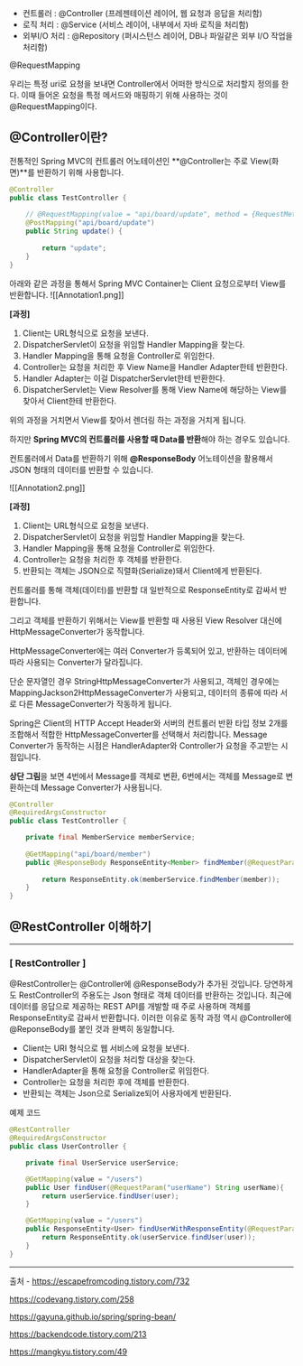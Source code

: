 
- 컨트롤러 : @Controller (프레젠테이션 레이어, 웹 요청과 응답을 처리함)
- 로직 처리 : @Service (서비스 레이어, 내부에서 자바 로직을 처리함)
- 외부I/O 처리 : @Repository (퍼시스턴스 레이어, DB나 파일같은 외부 I/O 작업을 처리함)


@RequestMapping

우리는 특정 uri로 요청을 보내면 Controller에서 어떠한 방식으로 처리할지 정의를 한다.
이때 들어온 요청을 특정 메서드와 매핑하기 위해 사용하는 것이 @RequestMapping이다.




## **@Controller이란?**

전통적인 Spring MVC의 컨트롤러 어노테이션인 **@Controller는 주로 View(화면)**를 반환하기 위해 사용합니다.

```java
@Controller
public class TestController {
	
    // @RequestMapping(value = "api/board/update", method = {RequestMethod.POST})
    @PostMapping("api/board/update")
    public String update() {
        
        return "update";
    }
}
```

아래와 같은 과정을 통해서 Spring MVC Container는 Client 요청으로부터 View를 반환합니다.
![[Annotation1.png]]

**[과정]**

1. Client는 URL형식으로 요청을 보낸다.
2. DispatcherServlet이 요청을 위임할 Handler Mapping을 찾는다.
3. Handler Mapping을 통해 요청을 Controller로 위임한다.
4. Controller는 요청을 처리한 후 View Name을 Handler Adapter한테 반환한다.
5. Handler Adapter는 이걸 DispatcherServlet한테 반환한다.
6. DispatcherServlet는 View Resolver를 통해 View Name에 해당하는 View를 찾아서 Client한테 반환한다.

위의 과정을 거치면서 View를 찾아서 렌더링 하는 과정을 거치게 됩니다.

하지만 **Spring MVC의 컨트롤러를 사용할 때 Data를 반환**해야 하는 경우도 있습니다.

컨트롤러에서 Data를 반환하기 위해 **@ResponseBody** 어노테이션을 활용해서 JSON 형태의 데이터를 반환할 수 있습니다.


![[Annotation2.png]]

**[과정]**

1. Client는 URL형식으로 요청을 보낸다.
2. DispatcherServlet이 요청을 위임할 Handler Mapping을 찾는다.
3. Handler Mapping을 통해 요청을 Controller로 위임한다.
4. Controller는 요청을 처리한 후 객체를 반환한다.
5. 반환되는 객체는 JSON으로 직렬화(Serialize)돼서 Client에게 반환된다.

컨트롤러를 통해 객체(데이터)를 반환할 대 일반적으로 ResponseEntity로 감싸서 반환합니다.

그리고 객체를 반환하기 위해서는 View를 반환할 때 사용된 View Resolver 대신에 HttpMessageConverter가 동작합니다.

HttpMessageConverter에는 여러 Converter가 등록되어 있고, 반환하는 데이터에 따라 사용되는 Converter가 달라집니다.

단순 문자열인 경우 StringHttpMessageConverter가 사용되고, 객체인 경우에는 MappingJackson2HttpMessageConverter가 사용되고, 데이터의 종류에 따라 서로 다른 MessageConverter가 작동하게 됩니다.

Spring은 Client의 HTTP Accept Header와 서버의 컨트롤러 반환 타입 정보 2개를 조합해서 적합한 HttpMessageConverter를 선택해서 처리합니다. Message Converter가 동작하는 시점은 HandlerAdapter와 Controller가 요청을 주고받는 시점입니다.

**상단 그림**을 보면 4번에서 Message를 객체로 변환, 6번에서는 객체를 Message로 변환하는데 Message Converter가 사용됩니다.




```java
@Controller
@RequiredArgsConstructor
public class TestController {

	private final MemberService memberService;
	
    @GetMapping("api/board/member")
    public @ResponseBody ResponseEntity<Member> findMember(@RequestParam("id") String id) {
        
        return ResponseEntity.ok(memberService.findMember(member));
    }
}
```




## **@RestController 이해하기**

---

### **[ RestController ]**

@RestController는 @Controller에 @ResponseBody가 추가된 것입니다. 당연하게도 RestController의 주용도는 Json 형태로 객체 데이터를 반환하는 것입니다. 최근에 데이터를 응답으로 제공하는 REST API를 개발할 때 주로 사용하며 객체를 ResponseEntity로 감싸서 반환합니다. 이러한 이유로 동작 과정 역시 @Controller에 @ReponseBody를 붙인 것과 완벽히 동일합니다.

- Client는 URI 형식으로 웹 서비스에 요청을 보낸다.
- DispatcherServlet이 요청을 처리할 대상을 찾는다.
- HandlerAdapter을 통해 요청을 Controller로 위임한다.
- Controller는 요청을 처리한 후에 객체를 반환한다.
- 반환되는 객체는 Json으로 Serialize되어 사용자에게 반환된다.




예제 코드
```java
@RestController
@RequiredArgsConstructor
public class UserController {

    private final UserService userService;

    @GetMapping(value = "/users")
    public User findUser(@RequestParam("userName") String userName){
        return userService.findUser(user);
    }

    @GetMapping(value = "/users")
    public ResponseEntity<User> findUserWithResponseEntity(@RequestParam("userName") String userName){
        return ResponseEntity.ok(userService.findUser(user));
    }
}


```









---
출처 - https://escapefromcoding.tistory.com/732

https://codevang.tistory.com/258

https://gayuna.github.io/spring/spring-bean/


https://backendcode.tistory.com/213

https://mangkyu.tistory.com/49